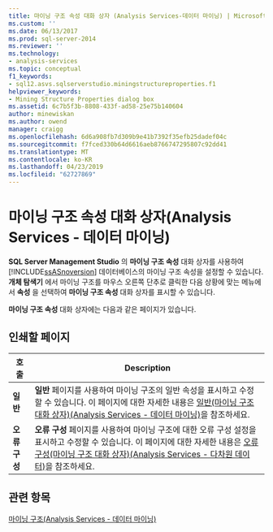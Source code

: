 ```yaml
---
title: 마이닝 구조 속성 대화 상자 (Analysis Services-데이터 마이닝) | Microsoft Docs
ms.custom: ''
ms.date: 06/13/2017
ms.prod: sql-server-2014
ms.reviewer: ''
ms.technology:
- analysis-services
ms.topic: conceptual
f1_keywords:
- sql12.asvs.sqlserverstudio.miningstructureproperties.f1
helpviewer_keywords:
- Mining Structure Properties dialog box
ms.assetid: 6c7b5f3b-8808-433f-ad58-25e75b140604
author: minewiskan
ms.author: owend
manager: craigg
ms.openlocfilehash: 6d6a908fb7d309b9e41b7392f35efb25dadef04c
ms.sourcegitcommit: f7fced330b64d6616aeb8766747295807c92dd41
ms.translationtype: MT
ms.contentlocale: ko-KR
ms.lasthandoff: 04/23/2019
ms.locfileid: "62727869"
---
```

# <a name="mining-structure-properties-dialog-analysis-services---data-mining"></a>마이닝 구조 속성 대화 상자(Analysis Services - 데이터 마이닝)
  **SQL Server Management Studio** 의 **마이닝 구조 속성** 대화 상자를 사용하여 [!INCLUDE[ssASnoversion](../includes/ssasnoversion-md.md)] 데이터베이스의 마이닝 구조 속성을 설정할 수 있습니다. **개체 탐색기** 에서 마이닝 구조를 마우스 오른쪽 단추로 클릭한 다음 상황에 맞는 메뉴에서 **속성** 을 선택하여 **마이닝 구조 속성** 대화 상자를 표시할 수 있습니다.  
  
 **마이닝 구조 속성** 대화 상자에는 다음과 같은 페이지가 있습니다.  
  
## <a name="pages"></a>인쇄할 페이지  
  
|호출|Description|  
|----------|-----------------|  
|**일반**|**일반** 페이지를 사용하여 마이닝 구조의 일반 속성을 표시하고 수정할 수 있습니다. 이 페이지에 대한 자세한 내용은 [일반&#40;마이닝 구조 대화 상자&#41;&#40;Analysis Services - 데이터 마이닝&#41;](general-mining-structure-dialog-box-analysis-services-data-mining.md)을 참조하세요.|  
|**오류 구성**|**오류 구성** 페이지를 사용하여 마이닝 구조에 대한 오류 구성 설정을 표시하고 수정할 수 있습니다. 이 페이지에 대한 자세한 내용은 [오류 구성&#40;마이닝 구조 대화 상자&#41;&#40;Analysis Services - 다차원 데이터&#41;](error-configuration-mining-structure-dialog-analysis-services-multidimensional-data.md)을 참조하세요.|  
  
## <a name="see-also"></a>관련 항목  
 [마이닝 구조&#40;Analysis Services - 데이터 마이닝&#41;](data-mining/mining-structures-analysis-services-data-mining.md)  
  
  
